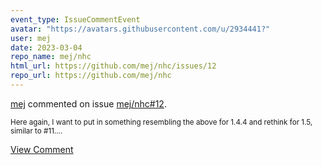 ```yaml
---
event_type: IssueCommentEvent
avatar: "https://avatars.githubusercontent.com/u/2934441?"
user: mej
date: 2023-03-04
repo_name: mej/nhc
html_url: https://github.com/mej/nhc/issues/12
repo_url: https://github.com/mej/nhc
---
```


<a href='https://github.com/mej' target='_blank'>mej</a> commented on issue <a href='https://github.com/mej/nhc/issues/12' target='_blank'>mej/nhc#12</a>.

<small>Here again, I want to put in something resembling the above for 1.4.4 and rethink for 1.5, similar to #11....</small>

<a href='https://github.com/mej/nhc/issues/12' target='_blank'>View Comment</a>